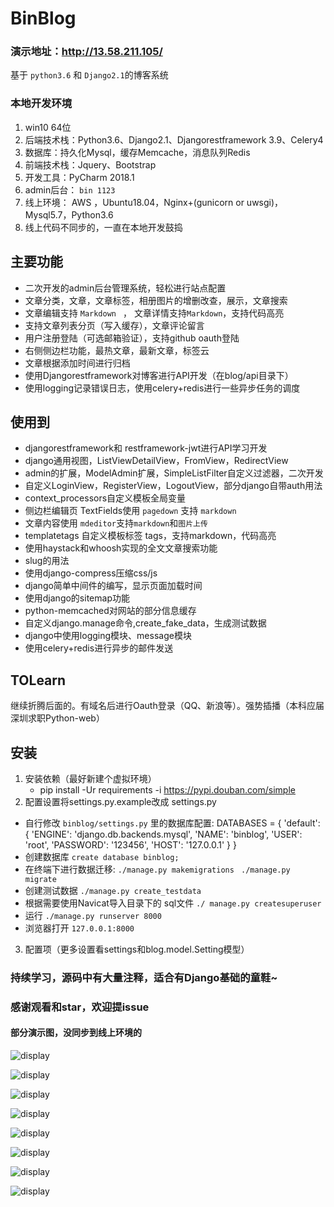 # BinBlog

### 演示地址：http://13.58.211.105/

基于 `python3.6` 和 `Django2.1`的博客系统 

### 本地开发环境

1. win10 64位
2. 后端技术栈：Python3.6、Django2.1、Djangorestframework 3.9、Celery4
3. 数据库：持久化Mysql，缓存Memcache，消息队列Redis
4. 前端技术栈：Jquery、Bootstrap
5. 开发工具：PyCharm 2018.1
6. admin后台： `bin 1123`
7. 线上环境： AWS ，Ubuntu18.04，Nginx+(gunicorn or uwsgi)，Mysql5.7，Python3.6
8. 线上代码不同步的，一直在本地开发鼓捣

## 主要功能

* 二次开发的admin后台管理系统，轻松进行站点配置
* 文章分类，文章，文章标签，相册图片的增删改查，展示，文章搜索
* 文章编辑支持 `Markdown ` ， 文章详情支持`Markdown`，支持代码高亮
* 支持文章列表分页（写入缓存），文章评论留言
* 用户注册登陆（可选邮箱验证），支持github oauth登陆
* 右侧侧边栏功能，最热文章，最新文章，标签云
* 文章根据添加时间进行归档
* 使用Djangorestframework对博客进行API开发（在blog/api目录下）
* 使用logging记录错误日志，使用celery+redis进行一些异步任务的调度

## 使用到

* djangorestframework和 restframework-jwt进行API学习开发
* django通用视图，ListViewDetailView，FromView，RedirectView
* admin的扩展，ModelAdmin扩展，SimpleListFilter自定义过滤器，二次开发
* 自定义LoginView，RegisterView，LogoutView，部分django自带auth用法
* context_processors自定义模板全局变量
* 侧边栏编辑页 TextFields使用 `pagedown` 支持 `markdown`
* 文章内容使用 `mdeditor`支持`markdown`和`图片上传`
* templatetags 自定义模板标签 tags，支持markdown，代码高亮
* 使用haystack和whoosh实现的全文文章搜索功能
* slug的用法
* 使用django-compress压缩css/js
* django简单中间件的编写，显示页面加载时间
* 使用django的sitemap功能
* python-memcached对网站的部分信息缓存
* 自定义django.manage命令,create_fake_data，生成测试数据
* django中使用logging模块、message模块
* 使用celery+redis进行异步的邮件发送

## TOLearn

继续折腾后面的。有域名后进行Oauth登录（QQ、新浪等）。强势插播（本科应届 深圳求职Python-web）

## 安装

1. 安装依赖（最好新建个虚拟环境）
   * pip install -Ur requirements -i https://pypi.douban.com/simple
2. 配置设置将settings.py.example改成 settings.py
  * 自行修改 `binblog/settings.py` 里的数据库配置:
     DATABASES = {
     	    'default': {
     	        'ENGINE': 'django.db.backends.mysql',
     	        'NAME': 'binblog',
     	        'USER': 'root',
     	        'PASSWORD': '123456',
     	        'HOST': '127.0.0.1'
     	    }
     	}
  * 创建数据库 `create database binblog;`
  * 在终端下进行数据迁移:
       `./manage.py makemigrations`
          ` ./manage.py migrate`
  * 创建测试数据 `./manage.py create_testdata`
  * 根据需要使用Navicat导入目录下的 sql文件
      `./ manage.py createsuperuser`
  * 运行 `./manage.py runserver 8000`
  * 浏览器打开 `127.0.0.1:8000`
3. 配置项（更多设置看settings和blog.model.Setting模型）

### 持续学习，源码中有大量注释，适合有Django基础的童鞋~

### 感谢观看和star，欢迎提issue

#### 部分演示图，没同步到线上环境的

![display](https://github.com/enjoy-binbin/binblog-Django/blob/master/display.png)

![display](https://github.com/enjoy-binbin/binblog-Django/blob/master/display2.png)

![display](https://github.com/enjoy-binbin/binblog-Django/blob/master/display3.png)

![display](https://github.com/enjoy-binbin/binblog-Django/blob/master/display4.png)

![display](https://github.com/enjoy-binbin/binblog-Django/blob/master/display5.png)

![display](https://github.com/enjoy-binbin/binblog-Django/blob/master/display6.png)

![display](https://github.com/enjoy-binbin/binblog-Django/blob/master/display7.png)

![display](https://github.com/enjoy-binbin/binblog-Django/blob/master/display8.png)